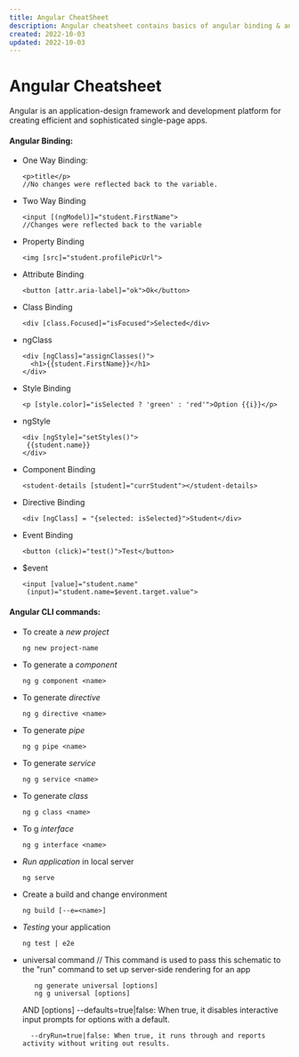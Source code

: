 ```yaml
---
title: Angular CheatSheet
description: Angular cheatsheet contains basics of angular binding & angular CLI.
created: 2022-10-03
updated: 2022-10-03
---
```


# Angular Cheatsheet

Angular is an application-design framework and development platform for creating efficient and sophisticated single-page apps.

#### Angular Binding:

 - One Way Binding:
	```
	<p>title</p>
	//No changes were reflected back to the variable.
	```
- Two Way Binding
	```
	<input [(ngMo­del­)]=­"­student.F­ir­stN­ame­">
	//Changes were reflected back to the variable
	```
- Property Binding
	```
	<img [src]=­"­student.profilePicUrl">
	```
- Attribute Binding
	```
	<button [attr.a­ri­a-l­abe­l]=­"­ok">­Ok<­/bu­tto­n>
	```
- Class Binding
	```
	<div [class.Focused]="isFocused">S­ele­cte­d</­div>
	```
- ngClass
	```
	<div [ngClass]="assignClasses()">
	  <h1>{{student.FirstName}}</h1>
	</div>
	```
- Style Binding
	```
	<p [style.co­lor­]="i­sSe­lected ? 'green' : 'red'">Option {{i}}</p>
	```
 - ngStyle
	 ```
	<div [ngStyle]="setStyles()">
	  {{student.name}}
	</div>
	```

- Component Binding
	```
	<student-details [student]="currStudent"></student-details>
	```
- Directive Binding
	```
	<div [ngClass] = "­{se­lected: isSele­cte­d}">­Student<­/di­v>
	```
- Event Binding
	```
	<button (click­)="test()">­Test</­but­ton>
	```
- $event
	```
	<input [value]="student.name"
	 (input)="student.name=$event.target.value">
	 ```

#### Angular CLI commands:

- To create a *new project*
	```
	ng new project-name
	```
	
- To generate a *component*
	```
	ng g component <name>
	```

- To generate *directive*
	```
	ng g directive <name>
	```

- To generate *pipe*
	```
	ng g pipe <name>
	```

- To generate *service*
	```
	ng g service <name>
	```

- To generate *class*
	```
	ng g class <name>
	```

- To g *interface*
	```
	ng g interface <name>
	```

- *Run application* in local server
	```
	ng serve
	```
- Create a build and change environment
	```
	ng build [--e=<name>]
	```

- *Testing* your application
	```
	ng test | e2e
	```
	
- universal command // This command is used to pass this schematic to the "run" command to set up server-side rendering for an app
	```
       ng generate universal [options]  
       ng g universal [options]  
	```
	AND [options]
	--defaults=true|false: When true, it disables interactive input prompts for options with a default.

        --dryRun=true|false: When true, it runs through and reports activity without writing out results.
